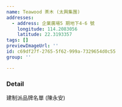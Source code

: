 ```yaml
---
name: Teawood 茶木 (太興集團)
addresses:
  - address: 企業廣場5 期地下4-6 號
    longitude: 114.2083056
    latitude: 22.3193357
tags: []
previewImageUrl: ''
id: c69df27f-2765-5f62-999a-7329654d0c55
group: ''

---
```

### Detail
建制派品牌名單 (陳永安)

